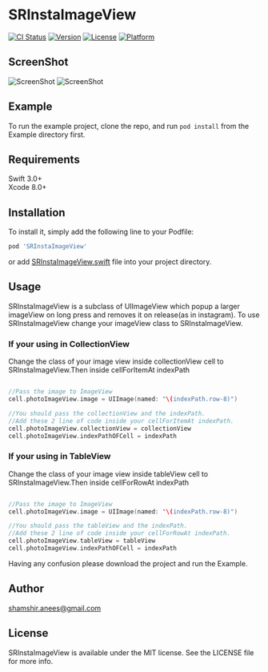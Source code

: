 # SRInstaImageView

[![CI Status](http://img.shields.io/travis/shamshiranees/SRInstaImageView.svg?style=flat)](https://travis-ci.org/shamshiranees/SRInstaImageView)
[![Version](https://img.shields.io/cocoapods/v/SRInstaImageView.svg?style=flat)](http://cocoapods.org/pods/SRInstaImageView)
[![License](https://img.shields.io/cocoapods/l/SRInstaImageView.svg?style=flat)](http://cocoapods.org/pods/SRInstaImageView)
[![Platform](https://img.shields.io/cocoapods/p/SRInstaImageView.svg?style=flat)](http://cocoapods.org/pods/SRInstaImageView)


## ScreenShot
![ScreenShot](https://raw.githubusercontent.com/shamshiranees/SRInstaImageView/master/Example/SRInstaImageView/screenShot1.png)
![ScreenShot](https://raw.githubusercontent.com/shamshiranees/SRInstaImageView/master/Example/SRInstaImageView/screenShot2.png)
## Example

To run the example project, clone the repo, and run `pod install` from the Example directory first.

## Requirements
Swift 3.0+ <br>
Xcode 8.0+ <br>


## Installation
 To install it, simply add the following line to your Podfile:

```ruby
pod 'SRInstaImageView'
```
or add [SRInstaImageView.swift](https://github.com/shamshiranees/SRInstaImageView/blob/master/SANotificationViews/Classes/SRInstaImageView.swift) file into your project directory.

## Usage
SRInstaImageView is a subclass of UIImageView which popup a larger imageView on long press and removes it on release(as in instagram).
To use SRInstaImageView change your imageView class to SRInstaImageView.

### If your using in CollectionView
 Change the class of your image view inside  collectionView cell to SRInstaImageView.Then inside cellForItemAt indexPath
 ```Swift
 
 //Pass the image to ImageView
 cell.photoImageView.image = UIImage(named: "\(indexPath.row-8)")
 
 //You should pass the collectionView and the indexPath.
 //Add these 2 line of code inside your cellForItemAt indexPath.
 cell.photoImageView.collectionView = collectionView
 cell.photoImageView.indexPathOFCell = indexPath

 ```
 
 ### If your using in TableView
 Change the class of your image view inside  tableView cell to SRInstaImageView.Then inside cellForRowAt indexPath
 ```Swift
 
 //Pass the image to ImageView
 cell.photoImageView.image = UIImage(named: "\(indexPath.row-8)")
 
 //You should pass the tableView and the indexPath.
 //Add these 2 line of code inside your cellForRowAt indexPath.
 cell.photoImageView.tableView = tableView
 cell.photoImageView.indexPathOFCell = indexPath
 
 ```
 Having any confusion please download the project and run the Example.
## Author

shamshir.anees@gmail.com

## License

SRInstaImageView is available under the MIT license. See the LICENSE file for more info.
